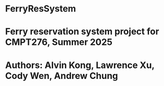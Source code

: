 # FerryResSystem
# Ferry reservation system project for CMPT276, Summer 2025
# Authors: Alvin Kong, Lawrence Xu, Cody Wen, Andrew Chung
